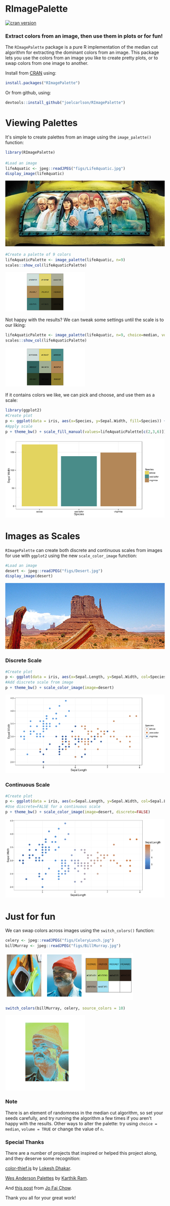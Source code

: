 RImagePalette
=============

[![cran version](http://www.r-pkg.org/badges/version/RImagePalette)](http://cran.rstudio.com/web/packages/RImagePalette)

### Extract colors from an image, then use them in plots or for fun!

The `RImagePalette` package is a pure R implementation of the median cut algorithm for extracting the dominant colors from an image. This package lets you use the colors from an image you like to create pretty plots, or to swap colors from one image to another.

Install from [CRAN](https://cran.r-project.org/web/packages/RImagePalette/index.html) using:

``` r
install.packages("RImagePalette")
```

Or from github, using:

``` r
devtools::install_github("joelcarlson/RImagePalette")
```

Viewing Palettes
================

It's simple to create palettes from an image using the `image_palette()` function:

``` r
library(RImagePalette)

#Load an image
lifeAquatic <- jpeg::readJPEG("figs/LifeAquatic.jpg")
display_image(lifeAquatic)
```

<img src="https://raw.githubusercontent.com/joelcarlson/RImagePalette/master/figs/LifeAquaticCrop.jpg" />

``` r
#Create a palette of 9 colors
lifeAquaticPalette <- image_palette(lifeAquatic, n=9)
scales::show_col(lifeAquaticPalette)
```

<img src="https://raw.githubusercontent.com/joelcarlson/RImagePalette/master/figs/lifeAquaticScale.png" height="50%" width="50%" />

Not happy with the results? We can tweak some settings until the scale is to our liking:

``` r
lifeAquaticPalette <- image_palette(lifeAquatic, n=9, choice=median, volume=TRUE)
scales::show_col(lifeAquaticPalette)
```

<img src="https://raw.githubusercontent.com/joelcarlson/RImagePalette/master/figs/lifeAquaticScaleTweak.png" height="50%" width="50%" />

If it contains colors we like, we can pick and choose, and use them as a scale:

``` r
library(ggplot2)
#Create plot
p <- ggplot(data = iris, aes(x=Species, y=Sepal.Width, fill=Species)) + geom_bar(stat="identity")
#Apply scale
p + theme_bw() + scale_fill_manual(values=lifeAquaticPalette[c(2,3,6)])
```

<img src="https://raw.githubusercontent.com/joelcarlson/RImagePalette/master/figs/lifeAquaticBars.png" />

Images as Scales
================

`RImagePalette` can create both discrete and continuous scales from images for use with `ggplot2` using the new `scale_color_image` function:

``` r
#Load an image
desert <- jpeg::readJPEG("figs/Desert.jpg")
display_image(desert)
```

<img src="https://raw.githubusercontent.com/joelcarlson/RImagePalette/master/figs/desertCrop.png" />

### Discrete Scale

``` r
#Create plot
p <- ggplot(data = iris, aes(x=Sepal.Length, y=Sepal.Width, col=Species)) + geom_point(size=3)
#Add discrete scale from image
p + theme_bw() + scale_color_image(image=desert)
```

<img src="https://raw.githubusercontent.com/joelcarlson/RImagePalette/master/figs/desertDiscrete.png" />

### Continuous Scale

``` r
#Create plot
p <- ggplot(data = iris, aes(x=Sepal.Length, y=Sepal.Width, col=Sepal.Length)) + geom_point(size=3)
#Use discrete=FALSE for a continuous scale
p + theme_bw() + scale_color_image(image=desert, discrete=FALSE) 
```

<img src="https://raw.githubusercontent.com/joelcarlson/RImagePalette/master/figs/desertContinuous.png" />

Just for fun
============

We can swap colors across images using the `switch_colors()` function:

``` r
celery <- jpeg::readJPEG("figs/CeleryLunch.jpg")
billMurray <- jpeg::readJPEG("figs/BillMurray.jpg")
```

<img src="https://raw.githubusercontent.com/joelcarlson/RImagePalette/master/figs/celeryBill2.png" width="80%" />

``` r
switch_colors(billMurray, celery, source_colors = 10)
```

<img src="https://raw.githubusercontent.com/joelcarlson/RImagePalette/master/figs/celerifiedBill2.png" height="50%" width="50%" />

### Note

There is an element of randomness in the median cut algorithm, so set your seeds carefully, and try running the algorithm a few times if you aren't happy with the results. Other ways to alter the palette: try using `choice = median`, `volume = TRUE` or change the value of `n`.

### Special Thanks

There are a number of projects that inspired or helped this project along, and they deserve some recognition:

[color-thief.js](http://lokeshdhakar.com/projects/color-thief/) by [Lokesh Dhakar](http://lokeshdhakar.com).

[Wes Anderson Palettes](https://github.com/karthik/wesanderson) by [Karthik Ram](http://inundata.org).

And [this post](http://blenditbayes.blogspot.com/2014/05/towards-yet-another-r-colour-palette.html) from [Jo Fai Chow](http://www.jofaichow.co.uk/).

Thank you all for your great work!
